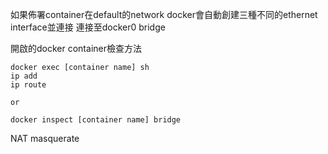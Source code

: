 如果佈署container在default的network
docker會自動創建三種不同的ethernet interface並連接
連接至docker0 bridge


開啟的docker container檢查方法
```
docker exec [container name] sh
ip add
ip route

or

docker inspect [container name] bridge

```


NAT masquerate